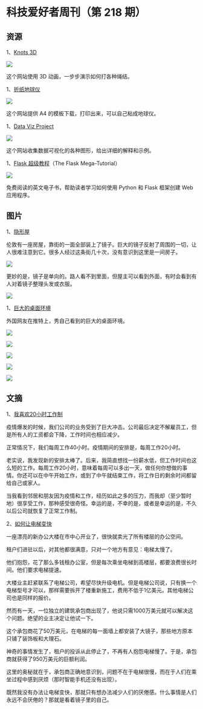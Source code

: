 # 科技爱好者周刊（第 218 期）

## 资源

1、[Knots 3D](https://knots3d.com/knots/en_us/ALL)

![](https://cdn.beekka.com/blogimg/asset/202205/bg2022052802.webp)

这个网站使用 3D 动画，一步步演示如何打各种绳结。

1、[折纸地球仪](http://joachimesque.com/globe/index.html.en)

![](https://cdn.beekka.com/blogimg/asset/202205/bg2022053008.webp)

这个网站提供 A4 的模板下载，打印出来，可以自己粘成地球仪。

1、[Data Viz Project](https://datavizproject.com/)

![](https://cdn.beekka.com/blogimg/asset/202205/bg2022053106.webp)

这个网站收集数据可视化的各种图形，给出详细的解释和示例。

1、[Flask 超级教程](https://blog.miguelgrinberg.com/post/the-flask-mega-tutorial-part-i-hello-world)（The Flask Mega-Tutorial）

![](https://cdn.beekka.com/blogimg/asset/202205/bg2022053113.webp)

免费阅读的英文电子书，帮助读者学习如何使用 Python 和 Flask 框架创建 Web 应用程序。

## 图片

1、[隐形屋](https://www.odditycentral.com/architecture/londons-invisible-house-is-covered-in-mirrors.html)

伦敦有一座房屋，靠街的一面全部装上了镜子。巨大的镜子反射了周围的一切，让人很难注意到它。很多人经过这条街几十次，没有意识到这里是一间房子。

![](https://cdn.beekka.com/blogimg/asset/202203/bg2022032806.webp)

更妙的是，镜子是单向的。路人看不到里面，但屋主可以看到外面，有时会看到有人对着镜子整理头发或衣服。

![](https://cdn.beekka.com/blogimg/asset/202203/bg2022032807.webp)

1、[巨大的桌面环境](https://twitter.com/johncoogan/status/1507777821992632320)

外国网友在推特上，秀自己看到的巨大的桌面环境。

![](https://cdn.beekka.com/blogimg/asset/202203/bg2022032808.webp)

![](https://cdn.beekka.com/blogimg/asset/202203/bg2022032809.webp)

![](https://cdn.beekka.com/blogimg/asset/202203/bg2022032810.webp)

![](https://cdn.beekka.com/blogimg/asset/202203/bg2022032811.webp)

![](https://cdn.beekka.com/blogimg/asset/202203/bg2022032812.webp)

## 文摘

1、[我喜欢20小时工作制](https://news.ycombinator.com/item?id=30835969)

疫情爆发的时候，我们公司的业务受到了巨大冲击。公司最后决定不解雇员工，但是所有人的工资都会下降，工作时间也相应减少。

正常情况下，我们每周工作40小时。疫情期间的安排是，每周工作20小时。

老实说，我发现新的安排太棒了。后来，我简直想找一份薪水低，但工作时间也这么短的工作。每周工作20小时，意味着每周可以多出一天，做任何你想做的事情。你还可以在中午开始工作，或到了中午就结束工作，将工作日的剩余时间都留给自己或家人。

当我看到邻居和朋友因为疫情和工作，经历如此之多的压力，而我却（至少暂时地）很享受工作，那种感受很奇怪。幸运的是，不幸的是，或者是幸运的是，不久以后公司就恢复了正常工作制。

2、[如何让电梯变快](https://news.ycombinator.com/item?id=30764970)

一座漂亮的新办公大楼在市中心开业了，很快就卖光了所有楼层的办公空间。

租户们进驻以后，对其他都很满意，只对一个地方有意见：电梯太慢了。

他们抱怨，花了那么多钱租办公室，但是每次乘坐电梯到高楼层，都要浪费很长时间。他们要求电梯提速。

大楼业主赶紧联系了电梯公司，希望尽快升级电机。但是电梯公司说，只有换一个电梯型号才可以，那样需要拆开了楼重新施工，费用不低于1亿美元。其他电梯公司也是同样的报价。

然而有一天，一位独立的建筑承包商出现了，他说只需1000万美元就可以解决这个问题。绝望的业主决定让他试一下。

这个承包商花了50万美元，在电梯的每一面墙上都安装了大镜子，那些地方原本只铺了装饰板和大理石。

神奇的事情发生了，租户的投诉从此停止了，不再有人抱怨电梯慢了。于是，承包商就获得了950万美元的巨额利润。

这里的奥秘就在于，承包商正确地意识到，问题不在于电梯很慢，而在于人们在乘坐过程中感到厌烦（那时智能手机还没有出现）。

既然我没有办法让电梯变快，那就只有想办法减少人们的厌倦感。什么事情是人们永远不会厌倦的？那就是看着镜子里的自己。
